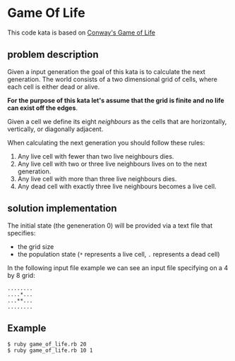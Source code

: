 # Game Of Life

This code kata is based on [Conway's Game of Life](https://en.wikipedia.org/wiki/Conway%27s_Game_of_Life)

## problem description
Given a input generation the goal of this kata is to calculate the next generation.
The world consists of a two dimensional grid of cells, where each cell is either dead or alive.

**For the purpose of this kata let's assume that the grid is finite and no life can exist off the edges**.

Given a cell we define its eight *neighbours* as the cells that are horizontally, vertically, or diagonally adjacent.

When calculating the next generation you should follow these rules:
1. Any live cell with fewer than two live neighbours dies.
2. Any live cell with two or three live neighbours lives on to the next generation.
3. Any live cell with more than three live neighbours dies.
4. Any dead cell with exactly three live neighbours becomes a live cell.

## solution implementation
The initial state (the geneneration 0) will be provided via a text file that specifies:
* the grid size
* the population state (`*` represents a live cell, `.` represents a dead cell)

In the following input file example we can see an input file specifying on a 4 by 8 grid:
```
........
....*...
...**...
........
```

## Example
```
$ ruby game_of_life.rb 20
$ ruby game_of_life.rb 10 1
```

